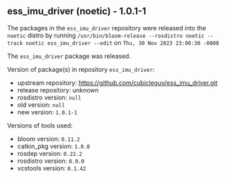 ## ess_imu_driver (noetic) - 1.0.1-1

The packages in the `ess_imu_driver` repository were released into the `noetic` distro by running `/usr/bin/bloom-release --rosdistro noetic --track noetic ess_imu_driver --edit` on `Thu, 30 Nov 2023 23:00:30 -0000`

The `ess_imu_driver` package was released.

Version of package(s) in repository `ess_imu_driver`:

- upstream repository: https://github.com/cubicleguy/ess_imu_driver.git
- release repository: unknown
- rosdistro version: `null`
- old version: `null`
- new version: `1.0.1-1`

Versions of tools used:

- bloom version: `0.11.2`
- catkin_pkg version: `1.0.0`
- rosdep version: `0.22.2`
- rosdistro version: `0.9.0`
- vcstools version: `0.1.42`


